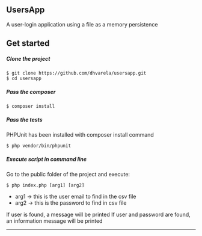 ## UsersApp

A user-login application using a file as a memory persistence

## Get started

##### Clone the project

    $ git clone https://github.com/dhvarela/usersapp.git
    $ cd usersapp

##### Pass the composer

    $ composer install

##### Pass the tests

PHPUnit has been installed with composer install command

    $ php vendor/bin/phpunit

##### Execute script in command line

Go to the public folder of the project and execute:

    $ php index.php [arg1] [arg2]

* arg1 -> this is the user email to find in the csv file
* arg2 -> this is the password to find in csv file

If user is found, a message will be printed
If user and password are found, an information message will be printed
***
